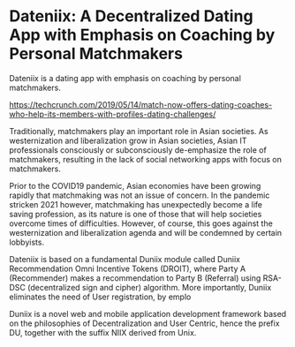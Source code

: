 # Dateniix: A Decentralized Dating App with Emphasis on Coaching by Personal Matchmakers

Dateniix is a dating app with emphasis on coaching by personal matchmakers.

https://techcrunch.com/2019/05/14/match-now-offers-dating-coaches-who-help-its-members-with-profiles-dating-challenges/

Traditionally, matchmakers play an important role in Asian societies. As westernization and liberalization grow in Asian societies, Asian IT professionals consciously or subconsciously de-emphasize the role of matchmakers, resulting in the lack of social networking apps with focus on matchmakers.

Prior to the COVID19 pandemic, Asian economies have been growing rapidly that matchmaking was not an issue of concern. In the pandemic stricken 2021 however, matchmaking has unexpectedly become a life saving profession, as its nature is one of those that will help societies overcome times of difficulties. However, of course, this goes against the westernization and liberalization agenda and will be condemned by certain lobbyists.

Dateniix is based on a fundamental Duniix module called Duniix Recommendation Omni Incentive Tokens (DROIT), where Party A (Recommender) makes a recommendation to Party B (Referral) using RSA-DSC (decentralized sign and cipher) algorithm. 
More importantly, Duniix eliminates the need of
User registration, by emplo

Duniix is a novel web and mobile application development framework based on the philosophies of Decentralization and User Centric, hence the prefix DU, together with the suffix NIIX derived from Unix.
